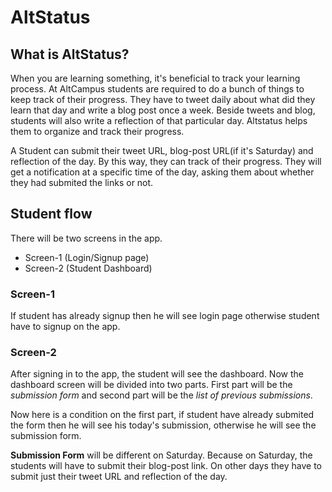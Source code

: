 # AltStatus

## What is AltStatus?

When you are learning something, it's beneficial to track your learning process. At AltCampus students are required to do a bunch of things to keep track of their progress. They have to tweet daily about what did they learn that day and write a blog post once a week. Beside tweets and blog, students will also write a reflection of that particular day.  Altstatus helps them to organize and track their progress.


A Student can submit their tweet URL, blog-post URL(if it's Saturday) and reflection of the day. By this way, they can track of their progress. They will get a notification at a specific time of the day, asking them about whether they had submited the links or not.


## Student flow

There will be two screens in the app.
- Screen-1 (Login/Signup page)
- Screen-2 (Student Dashboard)

### Screen-1

If student has already signup then he will see login page otherwise student have to signup on the app.


### Screen-2
After signing in to the app, the student will see the dashboard. Now the dashboard screen will be divided into two parts. First part will be the *submission form* and second part will be the *list of previous submissions*.

Now here is a condition on the first part, if student have already submited the form then he will see his today's submission, otherwise he will see the submission form.

**Submission Form** will be different on Saturday. Because on Saturday, the students will have to submit their blog-post link. On other days they have to submit just their tweet URL and reflection of the day.
